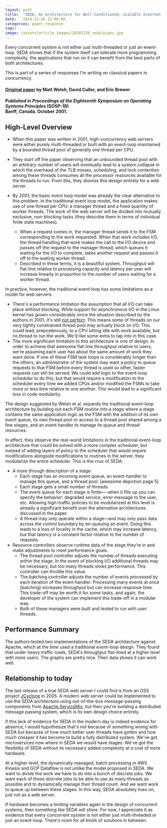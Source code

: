 ```yaml
---
layout: post
title:  "SEDA: An Architecture for Well-Conditioned, Scalable Internet Services"
date:   2018-12-26 12:00:00
categories: paper_response
tags: 
image: /assets/article_images/20181226_seda/pipes.jpg
---
```


Every concurrent system is not either just multi-threaded or just an event-loop. SEDA shows that if the system itself can tolerate more programming complexity, the applications that run on it can benefit from the best parts of both architectures.

This is part of a series of responses I'm writing on classical papers in concurrency.

#### [Original paper](http://www.sosp.org/2001/papers/welsh.pdf) by Matt Welsh, David Culler, and Eric Brewer
#### Published in *Proceedings of the Eighteenth Symposium on Operating Systems Principles* (SOSP-18) <br> Banff, Canada. October 2001.

## High-Level Overview

  * When this paper was written in 2001, high-concurrency web servers were either purely multi-threaded or built with an event-loop maintained by a bounded thread pool of generally one thread per CPU.

  * They start off the paper observing that an unbounded thread pool with an arbitrary number of users will eventually lead to a system collapse in which the overhead of the TLB misses, scheduling, and lock contention among these threads consumes all the processor resources available for the threads to run. From this, they dismiss this design entirely for a web server.

  * By 2001, the basic event loop model was already the clear alternative to this problem. In the traditional event loop model, the application makes use of one thread per CPU: a manager thread and a fixed quantity of worker threads. The work of the web server will be divided into mutually exclusive, non-blocking tasks (they describe them in terms of individual finite state machines). 
    * When a request comes in, the manager thread sends it to the FSM corresponding to the work requested. When that work includes I/O, the thread handling that work makes the call to the I/O device and passes off the request to the manager thread, which queues it waiting for the I/O to complete, takes another request and passes it off to the waiting worker thread.
    * Described in these terms, it is a beautiful system. Throughput will flat-line relative to processing capacity and latency per user will increase linearly in proportion to the number of users waiting for a worker thread.

  In practice, however, the traditional event loop has some limitations as a model for web servers.

  * There's a performance limitation the assumption that all I/O can take place without blocking. While support for asynchronous I/O in the Linux kernel has grown considerably since the situation described by the authors in 2001, it's still [not perfect](https://lwn.net/Articles/724198/). This means some of threads on our very tightly constrained thread pool may actually block on I/O. This could lead, preposterously, to a CPU sitting idle with work available, but no thread to run the work. We'd like some extra to tap into in this case. 
  * The more significant limitation to this architecture is one of design. In order to achieve that awesome flat-line throughput relative to users, we're assuming each user has about the same amount of work they want done. If one of these FSM task loops is considerably longer than the others, an administrator of the system may want a policy to queue requests to that FSM before every thread is used so other, faster requests can still be served. We could add logic to the event-loop scheduler to do this, but that would require a modification to the scheduler every time we added CPUs and/or modified the FSMs to take more or less time relative to one another. This would lead to a significant loss in code modularity. 

The design suggested by Welsh et al. expands the traditional event-loop architecture by building out each FSM routine into a *stage* where a stage contains the same application logic as the FSM with the addition of its own event queue, its own thread pool or access to a thread pool shared among a few stages, and an event handler to manage its queue and thread resources. 

In effect, they observe the real-world limitations in the traditional event-loop architecture that could be solved with a more complex scheduler, but instead of adding layers of policy to the scheduler that would require modifications alongside modifications to routines in the server, they modularize the entire scheduler. This is the crux of SEDA.

* A more through description of a stage:
  * Each stage has an incoming event queue, an event-handler to manage this queue, and a thread pool. [awesome depiction page 5]
  * Each stage gets a small number of threads.
  * The event queue for each stage is finite—-when it fills up you can specify the behavior: degraded service, error message to the user, etc. Allowing high-traffic policies to be modularized at this level is already a significant benefit over the alternative architectures discussed in the paper.
  * A thread may only operate within a stage—and may only pass data across the control boundary by en-queuing an event. Doing this leads to a loss of locality in the cache, which may increase latency, but that latency is a constant factor relative to the number of requests.
* Resource controllers observe runtime data of the stage they’re in and make adjustments to meet performance goals.
  * The thread pool controller adjusts the number of threads executing within the stage. In the event of blocking I/O additional threads may be necessary, but too many threads slows performance. This controller can throttle this value.
  * The batching controller adjusts the number of events processed by each iteration of the event handler. Processing many events at once (batching) increases throughput but can increase response time. This trade-off may be worth it for some tasks, and again, the developer of the system can implement this trade-off in a modular way.
  * Both of these managers were built and tested to run with user threads.

## Performance Summary

The authors tested two implementations of the SEDA architecture against Apache, which at the time used a traditional event-loop design. They found that under heavy traffic loads, SEDA's throughput flat-lined at a higher level with more users. The graphs are pretty nice. Their data shows it can work well.

## Relationship to today

The last release of a true SEDA web server I could find is from an OSS project [JCyclone](http://jcyclone.sourceforge.net/) in 2005. A modern web server could be implemented to use the SEDA architecture using out-of-the-box message-passing components from [Apache ServiceMix](http://servicemix.apache.org/), but then you're building a distributed message passing system, which is its own design choice entirely.

If this lack of evidence for SEDA in the modern day is indeed evidence for absence, I would hypothesize that's not because of something wrong with SEDA but because of how much better user threads have gotten and how much cheaper it has become to build a fully distributed system. We've got microservices now where in SEDA we would have stages. We've got the flexibility of SEDA without its necessary added complexity at a cost of more hardware.

At a higher level, the dynamically managed, batch processing in AWS Kinesis and GCP Dataflow is not unlike the model proposed in SEDA. We want to divide the work we have to do into a bunch of discrete jobs. We want each of those discrete jobs to be able to use as many threads as possible and to dynamically manage their thread count. And we want work to queue up between these stages. In this way, SEDA absolutely lives on, just not as a web server.

If hardware becomes a limiting variables again in the design of concurrent systems, then something like SEDA will shine. For now, I appreciate it as evidence that every concurrent system is not either just multi-threaded or just an event-loop. There's room for all kinds of solutions in between.
